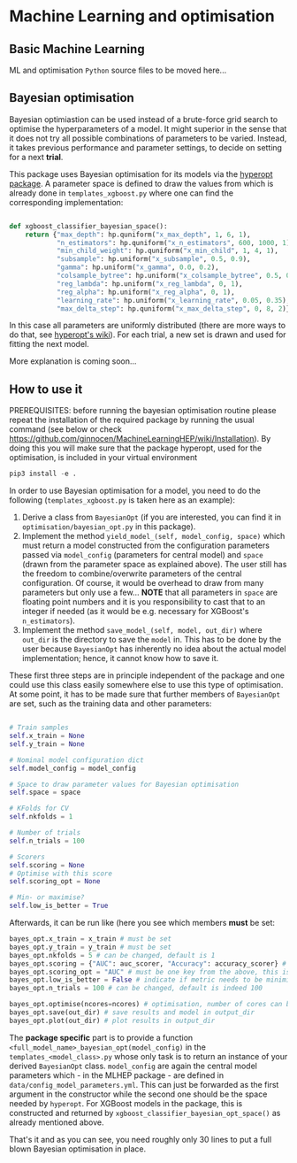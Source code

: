 # Machine Learning and optimisation


## Basic Machine Learning

ML and optimisation `Python` source files to be moved here...


## Bayesian optimisation

Bayesian optimiastion can be used instead of a brute-force grid search to optimise the hyperparameters of a model. It might superior in the sense that it does not try all possible combinations of parameters to be varied. Instead, it takes previous performance and parameter settings, to decide on setting for a next **trial**.

This package uses Bayesian optimisation for its models via the [hyperopt package](https://github.com/hyperopt/hyperopt). A parameter space is defined to draw the values from which is already done in `templates_xgboost.py` where one can find the corresponding implementation:

```python

def xgboost_classifier_bayesian_space():
    return {"max_depth": hp.quniform("x_max_depth", 1, 6, 1),
            "n_estimators": hp.quniform("x_n_estimators", 600, 1000, 1),
            "min_child_weight": hp.quniform("x_min_child", 1, 4, 1),
            "subsample": hp.uniform("x_subsample", 0.5, 0.9),
            "gamma": hp.uniform("x_gamma", 0.0, 0.2),
            "colsample_bytree": hp.uniform("x_colsample_bytree", 0.5, 0.9),
            "reg_lambda": hp.uniform("x_reg_lambda", 0, 1),
            "reg_alpha": hp.uniform("x_reg_alpha", 0, 1),
            "learning_rate": hp.uniform("x_learning_rate", 0.05, 0.35),
            "max_delta_step": hp.quniform("x_max_delta_step", 0, 8, 2)}
```

In this case all parameters are uniformly distributed (there are more ways to do that, see [hyperopt's wiki](https://github.com/hyperopt/hyperopt/wiki/FMin#21-parameter-expressions)). For each trial, a new set is drawn and used for fitting the next model.

More explanation is coming soon...


## How to use it

PREREQUISITES: before running the bayesian optimisation routine please repeat the installation of the required package by running the usual command (see below or check https://github.com/ginnocen/MachineLearningHEP/wiki/Installation). By doing this you will make sure that the package hyperopt, used for the optimisation, is included in your virtual environment 
```python
pip3 install -e .
```

In order to use Bayesian optimisation for a model, you need to do the following (`templates_xgboost.py` is taken here as an example):

1. Derive a class from `BayesianOpt` (if you are interested, you can find it in `optimisation/bayesian_opt.py` in this package).
2. Implement the method `yield_model_(self, model_config, space)` which must return a model constructed from the configuration parameters passed via `model_config` (parameters for central model) and `space` (drawn from the parameter space as explained above). The user still has the freedom to combine/overwrite parameters of the central configuration. Of course, it would be overhead to draw from many parameters but only use a few... **NOTE** that all parameters in `space` are floating point numbers and it is you responsibility to cast that to an integer if needed (as it would be e.g. necessary for XGBoost's `n_estimators`).
3. Implement the method `save_model_(self, model, out_dir)` where `out_dir` is the directory to save the `model` in. This has to be done by the user because `BayesianOpt` has inherently no idea about the actual model implementation; hence, it cannot know how to save it.

These first three steps are in principle independent of the package and one could use this class easily somewhere else to use this type of optimisation. At some point, it has to be made sure that further members of `BayesianOpt` are set, such as the training data and other parameters:

```python

# Train samples
self.x_train = None
self.y_train = None

# Nominal model configuration dict
self.model_config = model_config

# Space to draw parameter values for Bayesian optimisation
self.space = space

# KFolds for CV
self.nkfolds = 1

# Number of trials
self.n_trials = 100

# Scorers
self.scoring = None
# Optimise with this score
self.scoring_opt = None

# Min- or maximise?
self.low_is_better = True

```

Afterwards, it can be run like (here you see which members **must** be set:


```python
bayes_opt.x_train = x_train # must be set
bayes_opt.y_train = y_train # must be set
bayes_opt.nkfolds = 5 # can be changed, default is 1
bayes_opt.scoring = {"AUC": auc_scorer, "Accuracy": accuracy_scorer} # needs to be a dictionary mapping a scoring function to its name, all metrics are evaluated
bayes_opt.scoring_opt = "AUC" # must be one key from the above, this is used for optimisation
bayes_opt.low_is_better = False # indicate if metric needs to be minimised or maximised
bayes_opt.n_trials = 100 # can be changed, default is indeed 100

bayes_opt.optimise(ncores=ncores) # optimisation, number of cores can be set on-the-fly
bayes_opt.save(out_dir) # save results and model in output_dir
bayes_opt.plot(out_dir) # plot results in output_dir

```

The **package specific** part is to provide a function `<full_model_name>_bayesian_opt(model_config)` in the `templates_<model_class>.py` whose only task is to return an instance of your derived `BayesianOpt` class. `model_config` are again the central model parameters which - in the MLHEP package - are defined in `data/config_model_parameters.yml`. This can just be forwarded as the first argument in the constructor while the second one should be the space needed by `hyperopt`. For XGBoost models in the package, this is constructed and returned by `xgboost_classifier_bayesian_opt_space()` as already mentioned above.

That's it and as you can see, you need roughly only 30 lines to put a full blown Bayesian optimisation in place.
